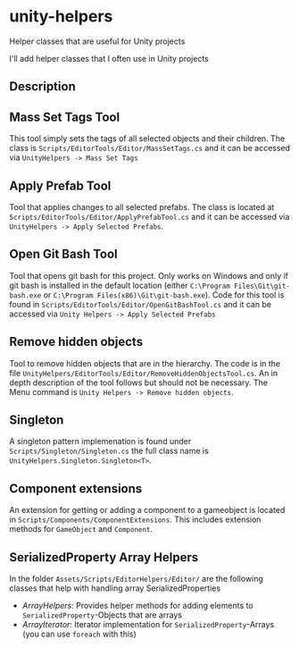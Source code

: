# unity-helpers
Helper classes that are useful for Unity projects

I'll add helper classes that I often use in Unity projects

## Description

## Mass Set Tags Tool

This tool simply sets the tags of all selected objects and their children.
The class is `Scripts/EditorTools/Editor/MassSetTags.cs` and it can be accessed via `UnityHelpers -> Mass Set Tags`

## Apply Prefab Tool

Tool that applies changes to all selected prefabs. The class is located at `Scripts/EditorTools/Editor/ApplyPrefabTool.cs` and it can be accessed via `UnityHelpers -> Apply Selected Prefabs`.

## Open Git Bash Tool

Tool that opens git bash for this project. Only works on Windows and only if git bash is installed in the default location (either `C:\Program Files\Git\git-bash.exe` or `C:\Program Files(x86)\Git\git-bash.exe`). Code for this tool is found in `Scripts/EditorTools/Editor/OpenGitBashTool.cs` and it can be accessed via `Unity Helpers -> Apply Selected Prefabs`

## Remove hidden objects

Tool to remove hidden objects that are in the hierarchy. The code is in the file `UnityHelpers/EditorTools/Editor/RemoveHiddenObjectsTool.cs`. An in depth description of the tool follows but should not be necessary. The Menu command is `Unity Helpers -> Remove hidden objects`.

## Singleton

A singleton pattern implemenation is found under `Scripts/Singleton/Singleton.cs` the full class name is `UnityHelpers.Singleton.Singleton<T>`.

## Component extensions

An extension for getting or adding a component to a gameobject is located in `Scripts/Components/ComponentExtensions`. This includes extension methods for `GameObject` and `Component`.

## SerializedProperty Array Helpers

In the folder `Assets/Scripts/EditorHelpers/Editor/` are the following classes that help with handling array SerializedProperties

- *ArrayHelpers*: Provides helper methods for adding elements to `SerializedProperty`-Objects that are arrays
- *ArrayIterator*: Iterator implementation for `SerializedProperty`-Arrays (you can use `foreach` with this)
